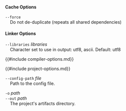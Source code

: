 #### Cache Options

`--force`  
&nbsp;&nbsp;&nbsp;&nbsp;Do not de-duplicate (repeats all shared dependencies)

#### Linker Options

`--libraries` *libraries*  
&nbsp;&nbsp;&nbsp;&nbsp;Character set to use in output: utf8, ascii. Default: utf8

{{#include compiler-options.md}}

{{#include project-options.md}}

`--config-path` *file*  
&nbsp;&nbsp;&nbsp;&nbsp;Path to the config file.

`-o` *path*  
`--out` *path*  
&nbsp;&nbsp;&nbsp;&nbsp;The project's artifacts directory.
